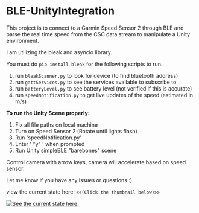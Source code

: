 # BLE-UnityIntegration
This project is to connect to a Garmin Speed Sensor 2 through BLE and parse the real time speed from the CSC data stream to manipulate a Unity environment.

I am utilizing the bleak and asyncio library. 

You must do `pip install bleak` for the following scripts to run.

1) run `bleakScanner.py` to look for device (to find bluetooth address)
2) run `gattServices.py` to see the services available to subscribe to
3) run `batteryLevel.py` to see battery level (not verified if this is accurate)
4) run `speedNotification.py` to get live updates of the speed (estimated in m/s)

**To run the Unity Scene properly:**
1) Fix all file paths on local machine
2) Turn on Speed Sensor 2 (Rotate until lights flash)
3) Run 'speedNotification.py'
4) Enter ' "y" ' when prompted
5) Run Unity simpleBLE "barebones" scene

Control camera with arrow keys, camera will accelerate based on speed sensor.

Let me know if you have any issues or questions :)

view the current state here:
`<<(Click the thumbnail below)>>`


[![See the current state here.](https://img.youtube.com/vi/C9kRAWhEDl0/0.jpg)](https://youtu.be/C9kRAWhEDl0)



